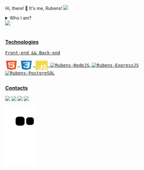 Hi, there! 🚀 It's me, Rubens! <img src="https://media.giphy.com/media/ZbNJojSbuJvIIVGl2t/giphy.gif" width="30"> 
<br>
<details>
    <summary>
         Who I am?
    </summary>
    
🏡 I'm Brazilian, I live in Ceará.<br>
🏢 I'm majoring in Information Systems (IFCE)<br>
:mortar_board: I am currently in the 5th semester<br>
📚 I'm mainly studying Node.Js<br>
✏️ I'm also studying JS and Database<br>
:clapper: I would talk for hours about cinema and geek culture<br>
:speech_balloon: If you have any questions or just want to talk about programming, get in touch!<br>
</details>

<div align="left">
  <a href="https://github.com/RubensLFerreira">
  <!--<img height="150em" src="https://github-readme-stats.vercel.app/api?username=RubensLFerreira&show_icons=true&theme=aura&include_all_commits=true&count_private=true"/>-->
  <img height="150em" src="https://github-readme-stats.vercel.app/api/top-langs/?username=RubensLFerreira&layout=compact&langs_count=7&theme=aura"/>
</div>
  <bdk>
<div style="display: inline_block" border: "1px solid orange"><br>
  <h3>Technologies</h3>
  
</div>
  <kbd>
    <kbd>Front-end && Back-end</kbd>
    <br>
    <br>
    <img align="center" alt="Rubens-HTML" height="30" width="40" src="https://raw.githubusercontent.com/devicons/devicon/master/icons/html5/html5-original.svg">
    <img align="center" alt="Rubens-CSS" height="30" width="40" src="https://raw.githubusercontent.com/devicons/devicon/master/icons/css3/css3-original.svg">
    <img align="center" alt="Rubens-Js" height="30" width="40" src="https://raw.githubusercontent.com/devicons/devicon/master/icons/javascript/javascript-plain.svg">
    <!-- <img align="center" alt="Rubens-ReactJS" height="30" width="40" src="https://cdn.jsdelivr.net/gh/devicons/devicon/icons/react/react-original.svg" /> -->
    <!-- <img align="center" alt="Rubens-MaterialUI" height="30" width="40" src="https://cdn.jsdelivr.net/gh/devicons/devicon/icons/materialui/materialui-original.svg" /> -->
    <img align="center" alt="Rubens-NodeJS" height="30" width="40" src="https://cdn.jsdelivr.net/gh/devicons/devicon/icons/nodejs/nodejs-original.svg" />
    <img align="center" alt="Rubens-ExpressJS" height="30" width="40" src="https://cdn.jsdelivr.net/gh/devicons/devicon/icons/express/express-original.svg" />
    <!-- <img align="center" alt="Rubens-Sequelize" height="30" width="40" src="https://cdn.jsdelivr.net/gh/devicons/devicon/icons/sequelize/sequelize-original.svg" /> -->
    <img align="center" alt="Rubens-PostgreSQL" height="30" width="40" src="https://cdn.jsdelivr.net/gh/devicons/devicon/icons/postgresql/postgresql-original.svg" />
  </kbd>
    <!--<img align="right" alt="Rubens-pic" height="150" style="border-radius:50px;" src="https://media2.giphy.com/media/13FrpeVH09Zrb2/giphy.gif">-->
</div>
  
  ##
 
<div> 
    <h3>Contacts</h3>
  <!--<a href="https://www.youtube.com/channel/UC_-uuuZbY0AAt9CViNzvc-Q" target="_blank"><img src="https://img.shields.io/badge/YouTube-FF0000?style=for-the-badge&logo=youtube&logoColor=white" target="_blank"></a>-->
  <a href="https://www.instagram.com/rubens_l_l/" target="_blank"><img src="https://img.shields.io/badge/-Instagram-%23E4405F?style=for-the-badge&logo=instagram&logoColor=white" target="_blank"></a>
 	<!--<a href="https://www.twitch.tv/rafaballerinii" target="_blank"><img src="https://img.shields.io/badge/Twitch-9146FF?style=for-the-badge&logo=twitch&logoColor=white" target="_blank"></a>-->
 <a href="https://discord.com/channels/@me" target="_blank"><img src="https://img.shields.io/badge/Discord-7289DA?style=for-the-badge&logo=discord&logoColor=white" target="_blank"></a>
  <a href = "mailto:rubensifce00@gmail.com"><img src="https://img.shields.io/badge/Gmail-D14836?style=for-the-badge&logo=gmail&logoColor=white" target="_blank"></a>
  <a href="https://www.linkedin.com/in/rubens-lima-363526149/" target="_blank"><img src="https://img.shields.io/badge/-LinkedIn-%230077B5?style=for-the-badge&logo=linkedin&logoColor=white" target="_blank"></a>
 
  ![Snake animation](https://github.com/RubensLFerreira/RubensLFerreira/blob/output/github-contribution-grid-snake.svg)
 
</div>
